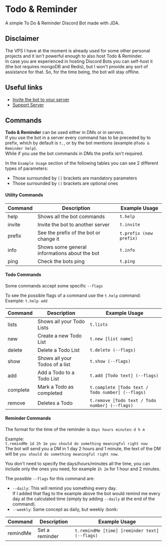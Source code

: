 # Todo & Reminder
A simple To Do &amp; Reminder Discord Bot made with JDA.  

## Disclaimer
The VPS I have at the moment is already used for some other personal projects and it isn't powerful enough to also host Todo & Reminder.  
In case you are experienced in hosting Discord Bots you can self-host it (the bot requires mongoDB and Redis), but I won't provide any sort of assistance for that. 
So, for the time being, the bot will stay offline.


## Useful links
- [Invite the bot to your server](https://discord.com/oauth2/authorize?client_id=763067629023526954&scope=bot&permissions=289792)
- [Support Server](https://discord.com/invite/pE4VfWF)

## Commands
**Todo & Reminder** can be used either in DMs or in servers.  
If you use the bot in a server every command has to be preceded by to prefix, which by default is `t.`, or by the bot mentions (example `@Todo & Reminder help`).  
While if you use the bot commands in DMs the prefix isn't required.  

In the `Example Usage` section of the following tables you can see 2 different types of parameters:  
- Those surrounded by `[]` brackets are mandatory parameters
- Those surrounded by `()` brackets are optional ones  

#### Utility Commands
| Command  |  Description | Example Usage |
|----|----|----|
| help  | Shows all the bot commands  |  `t.help` |
| invite  | Invite the bot to another server  |  `t.invite` |
|  prefix |  See the prefix of the bot or change it |  `t.prefix (new prefix)` |
| info  | Shows some general informations about the bot  | `t.info`  |
|  ping | Check the bots ping  | `t.ping`  |

#### Todo Commands
Some commands accept some specific `--flags`  

To see the possible flags of a command use the `t.help` command:  
Example: `t.help add`  

| Command  |  Description | Example Usage |
|----|-----|-----|
|  lists |  Shows all your Todo Lists |  `t.lists` |
| new  | Create a new Todo List  |  `t.new [list name]` |
| delete  | Delete a Todo List  |  `t.delete (--flags)` |
| show  | Shows all your Todos of a list  | `t.show (--flags)`  |
|  add | Add a Todo to a Todo List  | `t.add [Todo text] (--flags)`  |
|  complete | Mark a Todo as completed  | `t.complete [Todo text / Todo number] (--flags)`  |
|  remove | Deletes a Todo  | `t.remove [Todo text / Todo number] (--flags)`  |  


#### Reminder Commands
The format for the time of the reminder is `days hours minutes`: `d h m`  

Example:  
`t.remindMe 1d 2h 1m you should do something meaningful right now`  
The bot will send you a DM in 1 day 2 hours and 1 minute, the text of the DM will be `you should do something meaningful right now`.  
  
You don't need to specify the days/hours/minutes all the time, you can include only the ones you need, for example `1h 2m` for 1 hour and 2 minutes.  
  
The possible `--flags` for this command are:
- `--daily`: This will remind you something every day.  
If I added that flag to the example above the bot would remind me every day at the calculated time (simply by adding `--daily` at the end of the command).
- `--weekly`: Same concept as daily, but weekly :bonk:  

| Command  |  Description | Example Usage |
|----|-----|-----|
|  remindMe |  Set a reminder |  `t.remindMe [time] [reminder text] (--flags)` |

